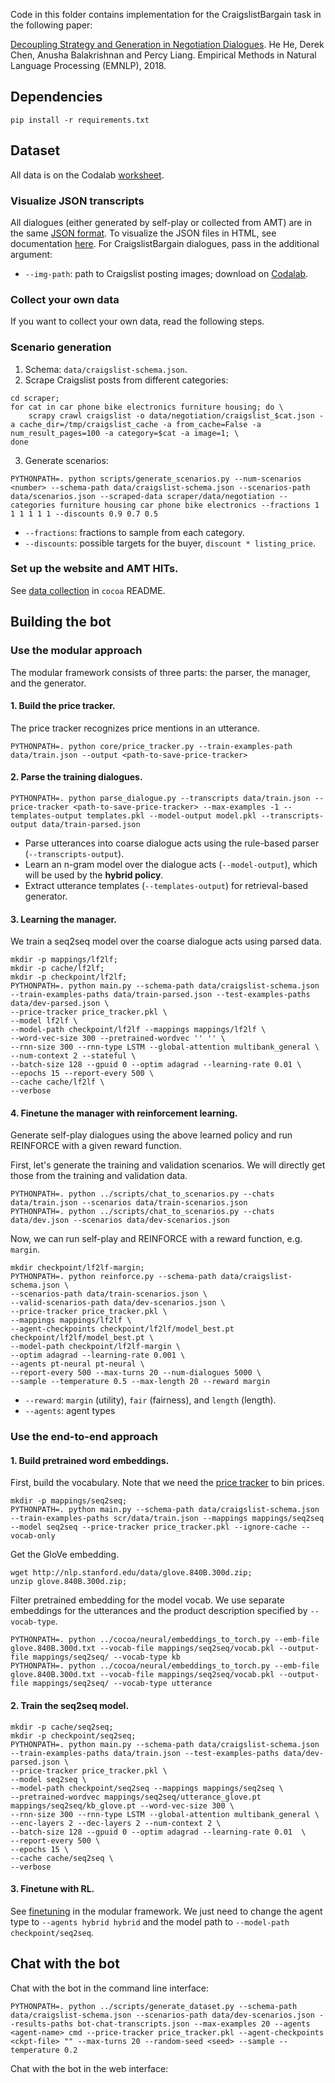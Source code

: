 Code in this folder contains implementation for the CraigslistBargain task in the following paper:

[Decoupling Strategy and Generation in Negotiation Dialogues](https://arxiv.org/abs/1808.09637).
He He, Derek Chen, Anusha Balakrishnan and Percy Liang.
Empirical Methods in Natural Language Processing (EMNLP), 2018.

## Dependencies
`pip install -r requirements.txt`

## Dataset
All data is on the Codalab [worksheet](https://worksheets.codalab.org/worksheets/0x453913e76b65495d8b9730d41c7e0a0c/).

### Visualize JSON transcripts
All dialogues (either generated by self-play or collected from AMT)
are in the same [JSON format](../README.md#examples-and-datasets).
To visualize the JSON files in HTML, see documentation [here](../README.md#visualize).
For CraigslistBargain dialogues, pass in the additional argument:
- `--img-path`: path to Craigslist posting images; download on [Codalab](https://worksheets.codalab.org/bundles/0xb93730d80e1c4d4cb4c6bf7c9ebef12f/).  

### Collect your own data
If you want to collect your own data, read the following steps.

### Scenario generation
1. Schema: `data/craigslist-schema.json`.
2. Scrape Craigslist posts from different categories:
```
cd scraper;
for cat in car phone bike electronics furniture housing; do \
    scrapy crawl craigslist -o data/negotiation/craigslist_$cat.json -a cache_dir=/tmp/craigslist_cache -a from_cache=False -a num_result_pages=100 -a category=$cat -a image=1; \
done
```
3. Generate scenarios: 
```
PYTHONPATH=. python scripts/generate_scenarios.py --num-scenarios <number> --schema-path data/craigslist-schema.json --scenarios-path data/scenarios.json --scraped-data scraper/data/negotiation --categories furniture housing car phone bike electronics --fractions 1 1 1 1 1 1 --discounts 0.9 0.7 0.5
```
- `--fractions`: fractions to sample from each category.
- `--discounts`: possible targets for the buyer, `discount * listing_price`.

### Set up the website and AMT HITs. 
See [data collection](../README.md#data-collection) in `cocoa` README.

## Building the bot

### Use the modular approach
The modular framework consists of three parts: the parser, the manager, and the generator.

#### <a name=price-tracker>1. Build the price tracker.</a>
The price tracker recognizes price mentions in an utterance.
```
PYTHONPATH=. python core/price_tracker.py --train-examples-path data/train.json --output <path-to-save-price-tracker>
```

#### 2. Parse the training dialogues.
```
PYTHONPATH=. python parse_dialogue.py --transcripts data/train.json --price-tracker <path-to-save-price-tracker> --max-examples -1 --templates-output templates.pkl --model-output model.pkl --transcripts-output data/train-parsed.json
```
- Parse utterances into coarse dialogue acts using the rule-based parser (`--transcripts-output`).
- Learn an n-gram model over the dialogue acts (`--model-output`), which will be used by the **hybrid policy**.
- Extract utterance templates (`--templates-output`) for retrieval-based generator.

#### 3. Learning the manager.
We train a seq2seq model over the coarse dialogue acts using parsed data.
```
mkdir -p mappings/lf2lf;
mkdir -p cache/lf2lf;
mkdir -p checkpoint/lf2lf;
PYTHONPATH=. python main.py --schema-path data/craigslist-schema.json --train-examples-paths data/train-parsed.json --test-examples-paths data/dev-parsed.json \
--price-tracker price_tracker.pkl \
--model lf2lf \
--model-path checkpoint/lf2lf --mappings mappings/lf2lf \
--word-vec-size 300 --pretrained-wordvec '' '' \
--rnn-size 300 --rnn-type LSTM --global-attention multibank_general \
--num-context 2 --stateful \
--batch-size 128 --gpuid 0 --optim adagrad --learning-rate 0.01 \
--epochs 15 --report-every 500 \
--cache cache/lf2lf \
--verbose
```

#### <a name=rl>4. Finetune the manager with reinforcement learning.</a>
Generate self-play dialogues using the above learned policy and
run REINFORCE with a given reward function.

First, let's generate the training and validation scenarios.
We will directly get those from the training and validation data.
```
PYTHONPATH=. python ../scripts/chat_to_scenarios.py --chats data/train.json --scenarios data/train-scenarios.json
PYTHONPATH=. python ../scripts/chat_to_scenarios.py --chats data/dev.json --scenarios data/dev-scenarios.json
```
Now, we can run self-play and REINFORCE with a reward function, e.g. `margin`.
```
mkdir checkpoint/lf2lf-margin;
PYTHONPATH=. python reinforce.py --schema-path data/craigslist-schema.json \
--scenarios-path data/train-scenarios.json \
--valid-scenarios-path data/dev-scenarios.json \
--price-tracker price_tracker.pkl \
--mappings mappings/lf2lf \
--agent-checkpoints checkpoint/lf2lf/model_best.pt checkpoint/lf2lf/model_best.pt \
--model-path checkpoint/lf2lf-margin \
--optim adagrad --learning-rate 0.001 \
--agents pt-neural pt-neural \
--report-every 500 --max-turns 20 --num-dialogues 5000 \
--sample --temperature 0.5 --max-length 20 --reward margin
```
- `--reward`: `margin` (utility), `fair` (fairness), and `length` (length).
- `--agents`: agent types 

### Use the end-to-end approach

#### 1. Build pretrained word embeddings.
First, build the vocabulary. Note that we need the [price tracker](#price-tracker) to bin prices.
```
mkdir -p mappings/seq2seq;
PYTHONPATH=. python main.py --schema-path data/craigslist-schema.json --train-examples-paths scr/data/train.json --mappings mappings/seq2seq --model seq2seq --price-tracker price_tracker.pkl --ignore-cache --vocab-only
```

Get the GloVe embedding.
```
wget http://nlp.stanford.edu/data/glove.840B.300d.zip;
unzip glove.840B.300d.zip;
```

Filter pretrained embedding for the model vocab.
We use separate embeddings for the utterances and the product description specified by `--vocab-type`.
```
PYTHONPATH=. python ../cocoa/neural/embeddings_to_torch.py --emb-file glove.840B.300d.txt --vocab-file mappings/seq2seq/vocab.pkl --output-file mappings/seq2seq/ --vocab-type kb
PYTHONPATH=. python ../cocoa/neural/embeddings_to_torch.py --emb-file glove.840B.300d.txt --vocab-file mappings/seq2seq/vocab.pkl --output-file mappings/seq2seq/ --vocab-type utterance
```

#### 2. Train the seq2seq model.
```
mkdir -p cache/seq2seq;
mkdir -p checkpoint/seq2seq;
PYTHONPATH=. python main.py --schema-path data/craigslist-schema.json --train-examples-paths data/train.json --test-examples-paths data/dev-parsed.json \
--price-tracker price_tracker.pkl \
--model seq2seq \
--model-path checkpoint/seq2seq --mappings mappings/seq2seq \
--pretrained-wordvec mappings/seq2seq/utterance_glove.pt mappings/seq2seq/kb_glove.pt --word-vec-size 300 \
--rnn-size 300 --rnn-type LSTM --global-attention multibank_general \
--enc-layers 2 --dec-layers 2 --num-context 2 \
--batch-size 128 --gpuid 0 --optim adagrad --learning-rate 0.01  \
--report-every 500 \
--epochs 15 \
--cache cache/seq2seq \
--verbose
```

#### 3. Finetune with RL.
See [finetuning](#rl) in the modular framework.
We just need to change the agent type to `--agents hybrid hybrid`
and the model path to `--model-path checkpoint/seq2seq`.

## Chat with the bot
Chat with the bot in the command line interface:
```
PYTHONPATH=. python ../scripts/generate_dataset.py --schema-path data/craigslist-schema.json --scenarios-path data/dev-scenarios.json --results-paths bot-chat-transcripts.json --max-examples 20 --agents <agent-name> cmd --price-tracker price_tracker.pkl --agent-checkpoints <ckpt-file> "" --max-turns 20 --random-seed <seed> --sample --temperature 0.2
```
Chat with the bot in the web interface:
